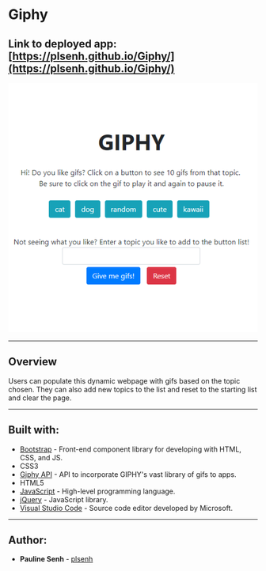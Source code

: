 # Giphy

## Link to deployed app: [https://plsenh.github.io/Giphy/](https://plsenh.github.io/Giphy/)

![screenshot](./assets/images/Giphy.PNG)

---

## Overview

Users can populate this dynamic webpage with gifs based on the topic chosen. They can also add new topics to the list and reset to the starting list and clear the page.

---

## Built with:

- [Bootstrap](https://getbootstrap.com/) - Front-end component library for developing with HTML, CSS, and JS.
- CSS3
- [Giphy API](https://developers.giphy.com/) - API to incorporate GIPHY's vast library of gifs to apps.
- HTML5
- [JavaScript](https://developer.mozilla.org/en-US/docs/Web/JavaScript) - High-level programming language.
- [jQuery](https://jquery.com/) - JavaScript library.
- [Visual Studio Code](https://code.visualstudio.com/) - Source code editor developed by Microsoft.

---

## Author:

- **Pauline Senh** - [plsenh](https://github.com/plsenh)
